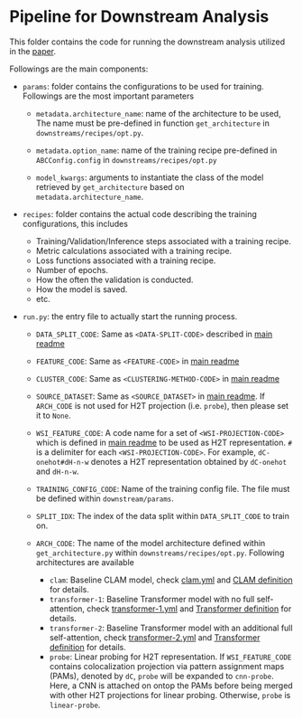 # Pipeline for Downstream Analysis

This folder contains the code for running the downstream analysis utilized
in the [paper](https://arxiv.org/abs/2202.07001).

Followings are the main components:

- `params`: folder contains the configurations to be used for training. Followings are the most important parameters
    - `metadata.architecture_name`: name of the architecture to be used,
        The name must be pre-defined in function `get_architecture` in `downstreams/recipes/opt.py`.

    - `metadata.option_name`: name of the training recipe pre-defined in
        `ABCConfig.config` in `downstreams/recipes/opt.py`

    - `model_kwargs`: arguments to instantiate the class of the model
    retrieved by `get_architecture` based on `metadata.architecture_name`.

- `recipes`: folder contains the actual code describing the training configurations, this includes
    - Training/Validation/Inference steps associated with a training recipe.
    - Metric calculations associated with a training recipe.
    - Loss functions associated with a training recipe.
    - Number of epochs.
    - How the often the validation is conducted.
    - How the model is saved.
    - etc.

- `run.py`: the entry file to actually start the running process.
    - `DATA_SPLIT_CODE`: Same as `<DATA-SPLIT-CODE>` described in [main readme](../README.md#experimental-api)
    - `FEATURE_CODE`: Same as `<FEATURE-CODE>` in [main readme](../README.md#experimental-api)
    - `CLUSTER_CODE`: Same as `<CLUSTERING-METHOD-CODE>` in [main readme](../README.md#experimental-api)
    - `SOURCE_DATASET`: Same as `<SOURCE_DATASET>` in [main readme](../README.md#experimental-api). If `ARCH_CODE` is not used for H2T projection (i.e. `probe`), then please set it to `None`.
    - `WSI_FEATURE_CODE`: A code name for a set of `<WSI-PROJECTION-CODE>` which is defined in [main readme](../README.md#experimental-api) to be used as H2T representation. `#` is a delimiter for each `<WSI-PROJECTION-CODE>`. For example, `dC-onehot#dH-n-w` denotes a H2T representation obtained by `dC-onehot` and `dH-n-w`.

    - `TRAINING_CONFIG_CODE`: Name of the training config file. The file must be defined within `downstream/params`.
    - `SPLIT_IDX`: The index of the data split within `DATA_SPLIT_CODE` to train on.
    - `ARCH_CODE`: The name of the model architecture defined within `get_architecture.py` within `downstreams/recipes/opt.py`. Following architectures are available
        - `clam`: Baseline CLAM model, check [clam.yml](./params/transformer-1.yml) and [CLAM definition](../models/mil/clam.py) for details.
        - `transformer-1`: Baseline Transformer model with no full self-attention, check [transformer-1.yml](./params/transformer-1.yml) and [Transformer definition](../models/mil/transformer.py) for details.
        - `transformer-2`: Baseline Transformer model with an additional full self-attention, check [transformer-2.yml](./params/transformer-1.yml) and [Transformer definition](../models/mil/transformer.py) for details.
        - `probe`: Linear probing for H2T representation. If `WSI_FEATURE_CODE` contains colocalization projection via pattern assignment maps (PAMs),  denoted by `dC`, `probe` will be expanded to `cnn-probe`. Here, a CNN is attached on ontop the PAMs before being merged with other H2T projections for linear probing. Otherwise, `probe` is `linear-probe`.

